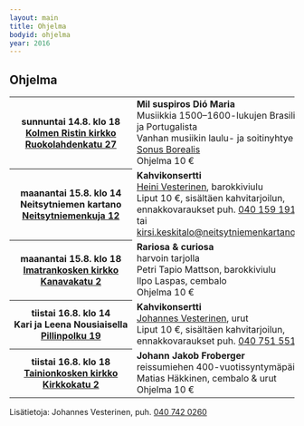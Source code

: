 ```yaml
---
layout: main
title: Ohjelma
bodyid: ohjelma
year: 2016
---
```

## Ohjelma

<table>
<tr>
<th>
sunnuntai&nbsp;14.8.&nbsp;klo&nbsp;18<br>
<a href="../kirkot/">Kolmen&nbsp;Ristin&nbsp;kirkko</a><br>
<a href="http://maps.google.fi/?q=Ruokolahdentie+27,+Imatra">
Ruokolahdenkatu 27</a>
</th><td>
<b>Mil suspiros Dió Maria</b><br>
Musiikkia 1500–1600-lukujen Brasiliasta ja Portugalista<br>
Vanhan musiikin laulu- ja soitinyhtye <a href="../esiintyjat/sonus-borealis/">Sonus Borealis</a><br>
Ohjelma 10 €
</td></tr>

<tr><th>
maanantai&nbsp;15.8.&nbsp;klo&nbsp;14<br>
Neitsytniemen kartano<br>
<a href="http://maps.google.fi/?q=Neitsytniemen+kartano">
Neitsytniemenkuja 12</a>
</th><td>
<b>Kahvikonsertti</b><br>
<a href="../esiintyjat/vesteriset/#heini">Heini Vesterinen</a>,
barokkiviulu<br>
Liput 10 €, sisältäen kahvitarjoilun, <br>
ennakkovaraukset puh.
<a href="tel:+358401591911">040 159 1911</a>, tai
<a href="mailto:kirsi.keskitalo@neitsytniemenkartano.com">kirsi.keskitalo@neitsytniemenkartano.com</a>
</td></tr>

<tr><th>
maanantai&nbsp;15.8.&nbsp;klo&nbsp;18<br>
<a href="../kirkot/">Imatrankosken&nbsp;kirkko</a><br>
<a href="http://maps.google.fi/?q=Kanavakatu+2,+Imatra">
Kanavakatu 2</a>
</th><td>
<b>Rariosa &amp; curiosa</b><br>
harvoin tarjolla<br>
Petri Tapio Mattson, barokkiviulu<br>
Ilpo Laspas, cembalo<br>
Ohjelma 10 €
</td></tr>

<tr><th>
tiistai&nbsp;16.8.&nbsp;klo&nbsp;14<br>
Kari&nbsp;ja&nbsp;Leena&nbsp;Nousiaisella<br>
<a href="http://maps.google.fi/?q=Pillinpolku+19,+Imatra">
Pillinpolku 19</a>
</th><td>
<b>Kahvikonsertti</b><br>
<a href="../esiintyjat/vesteriset/">Johannes Vesterinen</a>,
urut<br>
Liput 10 €, sisältäen kahvitarjoilun, <br>
ennakkovaraukset puh. <a href="tel:+358407515515">040 751 5515</a>
</td></tr>

<tr><th>
tiistai&nbsp;16.8.&nbsp;klo&nbsp;18<br>
<a href="../kirkot/">Tainionkosken kirkko</a><br>
<a href="http://maps.google.fi/?q=Kanavakatu+2,+Imatra">
Kirkkokatu 2</a>
</th><td>
<b>Johann Jakob Froberger</b><br>
reissumiehen 400-vuotissyntymäpäivät<br>
Matias Häkkinen, cembalo &amp; urut<br>
Ohjelma 10 €
</td></tr>

</table>


Lisätietoja: Johannes Vesterinen, puh.
<a href="tel:+358407420260">040 742 0260</a>
